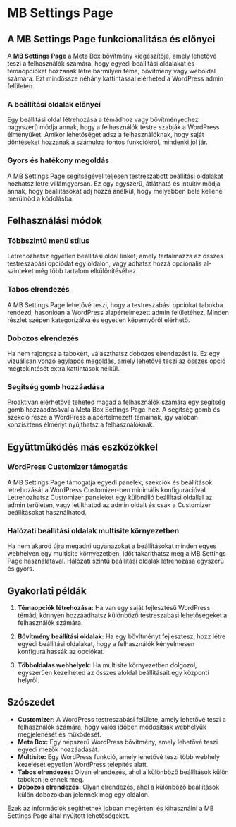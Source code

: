 # MB Settings Page

## A MB Settings Page funkcionalitása és előnyei

A **MB Settings Page** a Meta Box bővítmény kiegészítője, amely lehetővé teszi a felhasználók számára, hogy egyedi beállítási oldalakat és témaopciókat hozzanak létre bármilyen téma, bővítmény vagy weboldal számára. Ezt mindössze néhány kattintással elérheted a WordPress admin felületén.

### A beállítási oldalak előnyei

Egy beállítási oldal létrehozása a témádhoz vagy bővítményedhez nagyszerű módja annak, hogy a felhasználók testre szabják a WordPress élményüket. Amikor lehetőséget adsz a felhasználóknak, hogy saját döntéseket hozzanak a számukra fontos funkciókról, mindenki jól jár.

### Gyors és hatékony megoldás

A MB Settings Page segítségével teljesen testreszabott beállítási oldalakat hozhatsz létre villámgyorsan. Ez egy egyszerű, átlátható és intuitív módja annak, hogy beállításokat adj hozzá anélkül, hogy mélyebben bele kellene merülnöd a kódolásba.

## Felhasználási módok

### Többszintű menü stílus

Létrehozhatsz egyetlen beállítási oldal linket, amely tartalmazza az összes testreszabási opciódat egy oldalon, vagy adhatsz hozzá opcionális al-szinteket még több tartalom elkülönítéséhez.

### Tabos elrendezés

A MB Settings Page lehetővé teszi, hogy a testreszabási opciókat tabokba rendezd, hasonlóan a WordPress alapértelmezett admin felületéhez. Minden részlet szépen kategorizálva és egyetlen képernyőről elérhető.

### Dobozos elrendezés

Ha nem rajongsz a tabokért, választhatsz dobozos elrendezést is. Ez egy vizuálisan vonzó egylapos megoldás, amely lehetővé teszi az összes opció megtekintését extra kattintások nélkül.

### Segítség gomb hozzáadása

Proaktívan elérhetővé teheted magad a felhasználók számára egy segítség gomb hozzáadásával a Meta Box Settings Page-hez. A segítség gomb és szekció része a WordPress alapértelmezett témáinak, így valóban konzisztens élményt nyújthatsz a felhasználóknak.

## Együttműködés más eszközökkel

### WordPress Customizer támogatás

A MB Settings Page támogatja egyedi panelek, szekciók és beállítások létrehozását a WordPress Customizer-ben minimális konfigurációval. Létrehozhatsz Customizer paneleket egy különálló beállítási oldallal az admin területen, vagy letilthatod az admin oldalt és csak a Customizer beállításokat használhatod.

### Hálózati beállítási oldalak multisite környezetben

Ha nem akarod újra megadni ugyanazokat a beállításokat minden egyes webhelyen egy multisite környezetben, időt takaríthatsz meg a MB Settings Page használatával. Hálózati szintű beállítási oldalak létrehozása egyszerű és gyors.

## Gyakorlati példák

1. **Témaopciók létrehozása:** Ha van egy saját fejlesztésű WordPress témád, könnyen hozzáadhatsz különböző testreszabási lehetőségeket a felhasználók számára.
   
2. **Bővítmény beállítási oldalak:** Ha egy bővítményt fejlesztesz, hozz létre egyedi beállítási oldalakat, hogy a felhasználók kényelmesen konfigurálhassák az opciókat.
   
3. **Többoldalas webhelyek:** Ha multisite környezetben dolgozol, egyszerűen kezelheted az összes aloldal beállításait egy központi helyről.

## Szószedet

- **Customizer:** A WordPress testreszabási felülete, amely lehetővé teszi a felhasználók számára, hogy valós időben módosítsák webhelyük megjelenését és működését.
- **Meta Box:** Egy népszerű WordPress bővítmény, amely lehetővé teszi egyedi mezők hozzáadását.
- **Multisite:** Egy WordPress funkció, amely lehetővé teszi több webhely kezelését egyetlen WordPress telepítés alatt.
- **Tabos elrendezés:** Olyan elrendezés, ahol a különböző beállítások külön tabokon jelennek meg.
- **Dobozos elrendezés:** Olyan elrendezés, ahol a különböző beállítások külön dobozokban jelennek meg egy oldalon.

Ezek az információk segíthetnek jobban megérteni és kihasználni a MB Settings Page által nyújtott lehetőségeket.